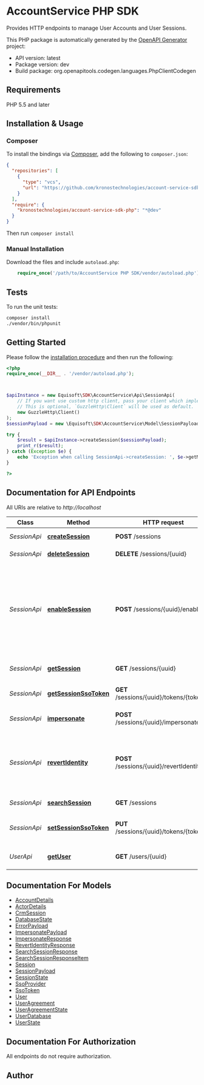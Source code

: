 # AccountService PHP SDK

Provides HTTP endpoints to manage User Accounts and User Sessions.

This PHP package is automatically generated by the [OpenAPI Generator](https://openapi-generator.tech) project:

- API version: latest
- Package version: dev
- Build package: org.openapitools.codegen.languages.PhpClientCodegen

## Requirements

PHP 5.5 and later

## Installation & Usage

### Composer

To install the bindings via [Composer](http://getcomposer.org/), add the following to `composer.json`:

```json
{
  "repositories": [
    {
      "type": "vcs",
      "url": "https://github.com/kronostechnologies/account-service-sdk-php.git"
    }
  ],
  "require": {
    "kronostechnologies/account-service-sdk-php": "*@dev"
  }
}
```

Then run `composer install`

### Manual Installation

Download the files and include `autoload.php`:

```php
    require_once('/path/to/AccountService PHP SDK/vendor/autoload.php');
```

## Tests

To run the unit tests:

```bash
composer install
./vendor/bin/phpunit
```

## Getting Started

Please follow the [installation procedure](#installation--usage) and then run the following:

```php
<?php
require_once(__DIR__ . '/vendor/autoload.php');



$apiInstance = new Equisoft\SDK\AccountService\Api\SessionApi(
    // If you want use custom http client, pass your client which implements `GuzzleHttp\ClientInterface`.
    // This is optional, `GuzzleHttp\Client` will be used as default.
    new GuzzleHttp\Client()
);
$sessionPayload = new \Equisoft\SDK\AccountService\Model\SessionPayload(); // \Equisoft\SDK\AccountService\Model\SessionPayload | 

try {
    $result = $apiInstance->createSession($sessionPayload);
    print_r($result);
} catch (Exception $e) {
    echo 'Exception when calling SessionApi->createSession: ', $e->getMessage(), PHP_EOL;
}

?>
```

## Documentation for API Endpoints

All URIs are relative to *http://localhost*

Class | Method | HTTP request | Description
------------ | ------------- | ------------- | -------------
*SessionApi* | [**createSession**](docs/Api/SessionApi.md#createsession) | **POST** /sessions | Create a user session.
*SessionApi* | [**deleteSession**](docs/Api/SessionApi.md#deletesession) | **DELETE** /sessions/{uuid} | Delete a user session.
*SessionApi* | [**enableSession**](docs/Api/SessionApi.md#enablesession) | **POST** /sessions/{uuid}/enable | Allow activation for sessions created with enable&#x3D;false. This may be extended to enable specific services. Disabled sessions are not allowed to be used by first-party application (crm, fna).
*SessionApi* | [**getSession**](docs/Api/SessionApi.md#getsession) | **GET** /sessions/{uuid} | Get detailed information about a user session.
*SessionApi* | [**getSessionSsoToken**](docs/Api/SessionApi.md#getsessionssotoken) | **GET** /sessions/{uuid}/tokens/{tokenId} | Get a stored sso token for the session
*SessionApi* | [**impersonate**](docs/Api/SessionApi.md#impersonate) | **POST** /sessions/{uuid}/impersonate | Impersonate the given user context.
*SessionApi* | [**revertIdentity**](docs/Api/SessionApi.md#revertidentity) | **POST** /sessions/{uuid}/revertIdentity | Revert an impersonated session to the context of the \&quot;admin\&quot; user who initiated the impersontation.
*SessionApi* | [**searchSession**](docs/Api/SessionApi.md#searchsession) | **GET** /sessions | List or search session ids.
*SessionApi* | [**setSessionSsoToken**](docs/Api/SessionApi.md#setsessionssotoken) | **PUT** /sessions/{uuid}/tokens/{tokenId} | Store a sso token for the session for a given id/name/type
*UserApi* | [**getUser**](docs/Api/UserApi.md#getuser) | **GET** /users/{uuid} | Get detailed information about a user account.


## Documentation For Models

 - [AccountDetails](docs/Model/AccountDetails.md)
 - [ActorDetails](docs/Model/ActorDetails.md)
 - [CrmSession](docs/Model/CrmSession.md)
 - [DatabaseState](docs/Model/DatabaseState.md)
 - [ErrorPayload](docs/Model/ErrorPayload.md)
 - [ImpersonatePayload](docs/Model/ImpersonatePayload.md)
 - [ImpersonateResponse](docs/Model/ImpersonateResponse.md)
 - [RevertIdentityResponse](docs/Model/RevertIdentityResponse.md)
 - [SearchSessionResponse](docs/Model/SearchSessionResponse.md)
 - [SearchSessionResponseItem](docs/Model/SearchSessionResponseItem.md)
 - [Session](docs/Model/Session.md)
 - [SessionPayload](docs/Model/SessionPayload.md)
 - [SessionState](docs/Model/SessionState.md)
 - [SsoProvider](docs/Model/SsoProvider.md)
 - [SsoToken](docs/Model/SsoToken.md)
 - [User](docs/Model/User.md)
 - [UserAgreement](docs/Model/UserAgreement.md)
 - [UserAgreementState](docs/Model/UserAgreementState.md)
 - [UserDatabase](docs/Model/UserDatabase.md)
 - [UserState](docs/Model/UserState.md)


## Documentation For Authorization

All endpoints do not require authorization.

## Author



